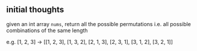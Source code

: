 ## initial thoughts
given an int array `nums`, return all the possible permutations
i.e. all possible combinations of the same length

e.g. [1, 2, 3] &rightarrow; [[1, 2, 3], [1, 3, 2], [2, 1, 3], [2, 3, 1], [3, 1, 2], [3, 2, 1]]
